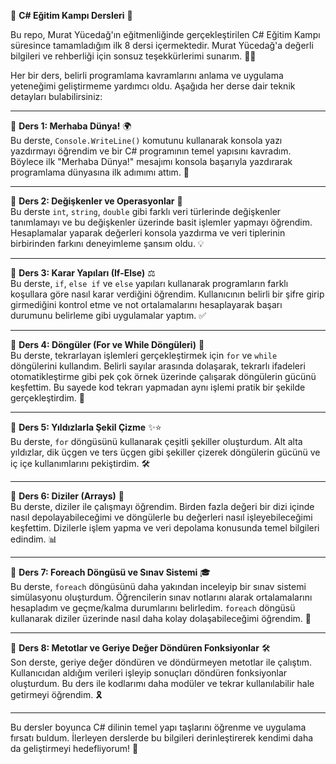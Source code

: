 🚀 **C# Eğitim Kampı Dersleri** 🚀

Bu repo, Murat Yücedağ'ın eğitmenliğinde gerçekleştirilen C# Eğitim Kampı süresince tamamladığım ilk 8 dersi içermektedir. Murat Yücedağ'a değerli bilgileri ve rehberliği için sonsuz teşekkürlerimi sunarım. 🙏✨

Her bir ders, belirli programlama kavramlarını anlama ve uygulama yeteneğimi geliştirmeme yardımcı oldu. Aşağıda her derse dair teknik detayları bulabilirsiniz:

---

📍 **Ders 1: Merhaba Dünya!** 🌍  
Bu derste, `Console.WriteLine()` komutunu kullanarak konsola yazı yazdırmayı öğrendim ve bir C# programının temel yapısını kavradım. Böylece ilk "Merhaba Dünya!" mesajımı konsola başarıyla yazdırarak programlama dünyasına ilk adımımı attım. 🌟

---

📍 **Ders 2: Değişkenler ve Operasyonlar** 🔢  
Bu derste `int`, `string`, `double` gibi farklı veri türlerinde değişkenler tanımlamayı ve bu değişkenler üzerinde basit işlemler yapmayı öğrendim. Hesaplamalar yaparak değerleri konsola yazdırma ve veri tiplerinin birbirinden farkını deneyimleme şansım oldu. 💡

---

📍 **Ders 3: Karar Yapıları (If-Else)** ⚖️  
Bu derste, `if`, `else if` ve `else` yapıları kullanarak programların farklı koşullara göre nasıl karar verdiğini öğrendim. Kullanıcının belirli bir şifre girip girmediğini kontrol etme ve not ortalamalarını hesaplayarak başarı durumunu belirleme gibi uygulamalar yaptım. ✅

---

📍 **Ders 4: Döngüler (For ve While Döngüleri)** 🔄  
Bu derste, tekrarlayan işlemleri gerçekleştirmek için `for` ve `while` döngülerini kullandım. Belirli sayılar arasında dolaşarak, tekrarlı ifadeleri otomatikleştirme gibi pek çok örnek üzerinde çalışarak döngülerin gücünü keşfettim. Bu sayede kod tekrarı yapmadan aynı işlemi pratik bir şekilde gerçekleştirdim. 🔁

---

📍 **Ders 5: Yıldızlarla Şekil Çizme** ✨⭐  
Bu derste, `for` döngüsünü kullanarak çeşitli şekiller oluşturdum. Alt alta yıldızlar, dik üçgen ve ters üçgen gibi şekiller çizerek döngülerin gücünü ve iç içe kullanımlarını pekiştirdim. 🛠️

---

📍 **Ders 6: Diziler (Arrays)** 🧩  
Bu derste, diziler ile çalışmayı öğrendim. Birden fazla değeri bir dizi içinde nasıl depolayabileceğimi ve döngülerle bu değerleri nasıl işleyebileceğimi keşfettim. Dizilerle işlem yapma ve veri depolama konusunda temel bilgileri edindim. 📊

---

📍 **Ders 7: Foreach Döngüsü ve Sınav Sistemi** 🎓  
Bu derste, `foreach` döngüsünü daha yakından inceleyip bir sınav sistemi simülasyonu oluşturdum. Öğrencilerin sınav notlarını alarak ortalamalarını hesapladım ve geçme/kalma durumlarını belirledim. `foreach` döngüsü kullanarak diziler üzerinde nasıl daha kolay dolaşabileceğimi öğrendim. 📝

---

📍 **Ders 8: Metotlar ve Geriye Değer Döndüren Fonksiyonlar** 🛠️  
Son derste, geriye değer döndüren ve döndürmeyen metotlar ile çalıştım. Kullanıcıdan aldığım verileri işleyip sonuçları döndüren fonksiyonlar oluşturdum. Bu ders ile kodlarımı daha modüler ve tekrar kullanılabilir hale getirmeyi öğrendim. 🎗️

---

Bu dersler boyunca C# dilinin temel yapı taşlarını öğrenme ve uygulama fırsatı buldum. İlerleyen derslerde bu bilgileri derinleştirerek kendimi daha da geliştirmeyi hedefliyorum! 🚀
